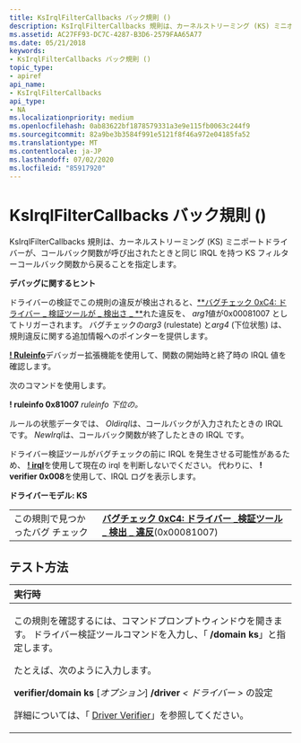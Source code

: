 ```yaml
---
title: KsIrqlFilterCallbacks バック規則 ()
description: KsIrqlFilterCallbacks 規則は、カーネルストリーミング (KS) ミニポートドライバーが、コールバック関数が呼び出されたときと同じ IRQL を持つ KS フィルターコールバック関数から戻ることを指定します。
ms.assetid: AC27FF93-DC7C-4287-B3D6-2579FAA65A77
ms.date: 05/21/2018
keywords:
- KsIrqlFilterCallbacks バック規則 ()
topic_type:
- apiref
api_name:
- KsIrqlFilterCallbacks
api_type:
- NA
ms.localizationpriority: medium
ms.openlocfilehash: 0ab83622bf1878579331a3e9e115fb0063c244f9
ms.sourcegitcommit: 82a9be3b3584f991e5121f8f46a972e04185fa52
ms.translationtype: MT
ms.contentlocale: ja-JP
ms.lasthandoff: 07/02/2020
ms.locfileid: "85917920"
---
```

# <a name="ksirqlfiltercallbacks-rule-"></a>KsIrqlFilterCallbacks バック規則 ()


KsIrqlFilterCallbacks 規則は、カーネルストリーミング (KS) ミニポートドライバーが、コールバック関数が呼び出されたときと同じ IRQL を持つ KS フィルターコールバック関数から戻ることを指定します。

**デバッグに関するヒント**

ドライバーの検証でこの規則の違反が検出されると、[**バグチェック 0xC4: ドライバー \_ 検証ツールが \_ 検出さ \_ **](https://docs.microsoft.com/windows-hardware/drivers/debugger/bug-check-0xc4--driver-verifier-detected-violation)れた違反を、 *arg1*値が0x00081007 としてトリガーされます。 バグチェックの*arg3* (rulestate) と*arg4* (下位状態) は、規則違反に関する追加情報へのポインターを提供します。

[**! Ruleinfo**](https://docs.microsoft.com/windows-hardware/drivers/debugger/-ruleinfo)デバッガー拡張機能を使用して、関数の開始時と終了時の IRQL 値を確認します。

次のコマンドを使用します。

**! ruleinfo 0x81007** *ruleinfo* *下位の。*

ルールの状態データでは、 *Oldirql*は、コールバックが入力されたときの IRQL です。 *NewIrql*は、コールバック関数が終了したときの IRQL です。

ドライバー検証ツールがバグチェックの前に IRQL を発生させる可能性があるため、 [**! irql**](https://docs.microsoft.com/windows-hardware/drivers/debugger/-irql)を使用して現在の irql を判断しないでください。 代わりに、 **! verifier 0x008**を使用して、IRQL ログを表示します。

**ドライバーモデル: KS**

|                                   |                                                                                                                                       |
|-----------------------------------|---------------------------------------------------------------------------------------------------------------------------------------|
| この規則で見つかったバグ チェック | [**バグチェック 0xC4: ドライバー \_検証ツール \_ 検出 \_ 違反**](https://docs.microsoft.com/windows-hardware/drivers/debugger/bug-check-0xc4--driver-verifier-detected-violation)(0x00081007) |

<a name="how-to-test"></a>テスト方法
-----------

<table>
<colgroup>
<col width="100%" />
</colgroup>
<thead>
<tr class="header">
<th align="left">実行時</th>
</tr>
</thead>
<tbody>
<tr class="odd">
<td align="left"><p>この規則を確認するには、コマンドプロンプトウィンドウを開きます。 ドライバー検証ツールコマンドを入力し、「 <strong>/domain ks</strong>」と指定します。</p>
<p>たとえば、次のように入力します。</p>
<p><strong>verifier/domain ks</strong> [<em>オプション</em>] <strong>/driver</strong> <em> &lt; ドライバー &gt; </em>の設定</p>
<p>詳細については、「 <a href="https://docs.microsoft.com/windows-hardware/drivers/devtest/driver-verifier" data-raw-source="[Driver Verifier](https://docs.microsoft.com/windows-hardware/drivers/devtest/driver-verifier)">Driver Verifier</a>」を参照してください。</p></td>
</tr>
</tbody>
</table>

 

 

 





